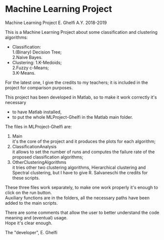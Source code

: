 # Machine Learning Project

Machine Learning Project
E. Ghelfi
A.Y. 2018-2019

This is a Machine Learning Project about some classification and clustering algorithms:
- Classification: <br>
1.(Binary) Decision Tree; <br>
2.Naive Bayes.
- Clustering:
1.K-Medoids; <br>
2.Fuzzy c-Means; <br>
3.K-Means. 

For the latest one, I give the credits to my teachers; it is included in the project for
comparison purposes.

This project has been developed in Matlab, so to make it work correctly it's necessary
- to have Matlab installed, 
- to put the whole MLProject-Ghelfi in the Matlab main folder.

The files in MLProject-Ghelfi are:
1. Main <br>
it's the core of the project and it produces the plots for each algorithm;
2. ClassificationAnalysis <br>
it allows to set the number of runs and computes the failure rate of the proposed classification algorithms;
3. OtherClusteringAlgorithms <br>
it tries other two clustering algorithms, Hierarchical clustering and Spectral clustering, but I have to give
R. Salvaneschi the credits for these scripts.

These three files work separately, to make one work properly it's enough to click on the run button. <br>
Auxiliary functions are in the folders, all the necessary paths have been added to
the main scripts.

There are some comments that allow the user to better understand the code meaning and (eventual) usage. <br>
Hope it's clear enough.

The "developer",
E. Ghelfi
